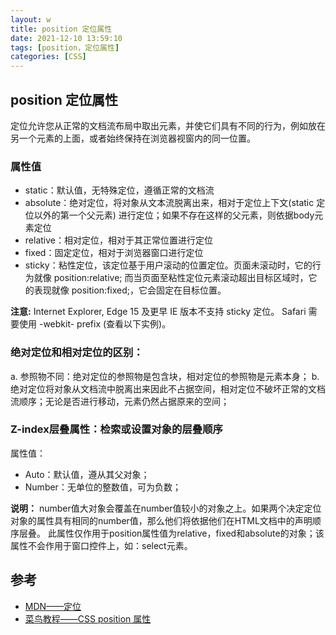 ```yaml
---
layout: w
title: position 定位属性
date: 2021-12-10 13:59:10
tags: [position，定位属性]
categories: [CSS]
---
```


## position 定位属性

定位允许您从正常的文档流布局中取出元素，并使它们具有不同的行为，例如放在另一个元素的上面，或者始终保持在浏览器视窗内的同一位置。

### 属性值

- static：默认值，无特殊定位，遵循正常的文档流
- absolute：绝对定位，将对象从文本流脱离出来，相对于定位上下文(static 定位以外的第一个父元素) 进行定位；如果不存在这样的父元素，则依据body元素定位
- relative：相对定位，相对于其正常位置进行定位
- fixed：固定定位，相对于浏览器窗口进行定位
- sticky：粘性定位，该定位基于用户滚动的位置定位。页面未滚动时，它的行为就像 position:relative; 而当页面至粘性定位元素滚动超出目标区域时，它的表现就像 position:fixed;，它会固定在目标位置。

**注意:** Internet Explorer, Edge 15 及更早 IE 版本不支持 sticky 定位。 Safari 需要使用 -webkit- prefix (查看以下实例)。

### 绝对定位和相对定位的区别：

a.	参照物不同：绝对定位的参照物是包含块，相对定位的参照物是元素本身；
b.	绝对定位将对象从文档流中脱离出来因此不占据空间，相对定位不破坏正常的文档流顺序；无论是否进行移动，元素仍然占据原来的空间；


### Z-index层叠属性：检索或设置对象的层叠顺序

属性值：

- Auto：默认值，遵从其父对象；
- Number：无单位的整数值，可为负数；

**说明：** number值大对象会覆盖在number值较小的对象之上。如果两个决定定位对象的属性具有相同的number值，那么他们将依据他们在HTML文档中的声明顺序层叠。
此属性仅作用于position属性值为relative，fixed和absolute的对象；该属性不会作用于窗口控件上，如：select元素。

## 参考

- [MDN——定位](https://developer.mozilla.org/zh-CN/docs/Learn/CSS/CSS_layout/Positioning)
- [菜鸟教程——CSS position 属性](https://www.runoob.com/cssref/pr-class-position.html)